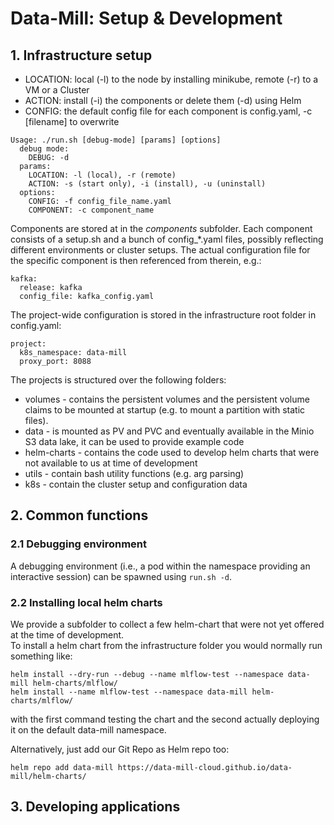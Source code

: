 # Data-Mill: Setup & Development

## 1. Infrastructure setup
* LOCATION: local (-l) to the node by installing minikube, remote (-r) to a VM or a Cluster
* ACTION: install (-i) the components or delete them (-d) using Helm
* CONFIG: the default config file for each component is config.yaml, -c [filename] to overwrite

```
Usage: ./run.sh [debug-mode] [params] [options]
  debug mode:
    DEBUG: -d
  params:
    LOCATION: -l (local), -r (remote)
    ACTION: -s (start only), -i (install), -u (uninstall)
  options:
    CONFIG: -f config_file_name.yaml
    COMPONENT: -c component_name
```

Components are stored at in the *components* subfolder. Each component consists of a setup.sh and a bunch of config_*.yaml files, possibly reflecting different environments or cluster setups.
The actual configuration file for the specific component is then referenced from therein, e.g.:

```
kafka:
  release: kafka
  config_file: kafka_config.yaml
```

The project-wide configuration is stored in the infrastructure root folder in config.yaml:
```
project:
  k8s_namespace: data-mill
  proxy_port: 8088
```

The projects is structured over the following folders:
* volumes - contains the persistent volumes and the persistent volume claims to be mounted at startup (e.g. to mount a partition with static files).
* data - is mounted as PV and PVC and eventually available in the Minio S3 data lake, it can be used to provide example code
* helm-charts - contains the code used to develop helm charts that were not available to us at time of development
* utils - contain bash utility functions (e.g. arg parsing)
* k8s - contain the cluster setup and configuration data

## 2. Common functions

### 2.1 Debugging environment
A debugging environment (i.e., a pod within the namespace providing an interactive session) can be spawned using `run.sh -d`.

### 2.2 Installing local helm charts
We provide a subfolder to collect a few helm-chart that were not yet offered at the time of development.   
To install a helm chart from the infrastructure folder you would normally run something like:
```
helm install --dry-run --debug --name mlflow-test --namespace data-mill helm-charts/mlflow/
helm install --name mlflow-test --namespace data-mill helm-charts/mlflow/
```
with the first command testing the chart and the second actually deploying it on the default data-mill namespace.

Alternatively, just add our Git Repo as Helm repo too:
```
helm repo add data-mill https://data-mill-cloud.github.io/data-mill/helm-charts/
```

## 3. Developing applications
